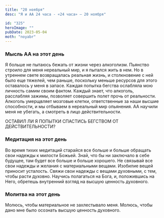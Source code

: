 ```yaml
---
title: "20 ноября"
desc: "Я и АА 24 часа - «24 часа» — 20 ноября"

id: "325"
heroImage: ""
pubDate: 2023-05-04
moth: "noyabr"
---
```


### Мысль АА на этот день

Я больше не пытаюсь бежать от жизни через алкоголизм. Пьянство строило для
меня нереальный мир, и я пытался жить в нем. Но в утреннем свете возвращалась
реальная жизнь, и столкновение с ней было еще тяжелей, чем раньше, поскольку
меньше ресурсов для этого оставалось у меня в запасе. Каждая попытка бегства
ослабляла мою личность самим своим фактом. Каждый знает, что алкоголь,
расслабляя зажимы, позволяет совершить полет прочь от реальности. Алкоголь
умерщвляет мозговые клетки, ответственные за наши высшие способности, и мы
отбываем в нереальный мир опьянения. АА научили меня не убегать, а смотреть в
лицо действительности.

ОСТАВИЛ ЛИ Я ПОПЫТКИ СПАСТИСЬ БЕГСТВОМ ОТ ДЕЙСТВИТЕЛЬНОСТИ?

### Медитация на этот день

Во время тихих медитаций старайся все больше и больше обращать свои надежды к
милости Божьей. Знай, что бы ни заключало в себе будущее, там будет все больше
и больше хорошего. Не связывай все свои надежды и желания с материальными
вещами. Изобилие вещей приносит усталость. Свяжи свои надежды с вещами
духовными, с тем, чтобы расти духовно. Научись полагаться на Бога, и,
положившись на Него, обретешь внутренний взгляд на высшую ценность духовного.

### Молитва на этот день

Молюсь, чтобы материальное не захлестывало меня. Молюсь, чтобы дано мне было
осознать высшую ценность духовного.
